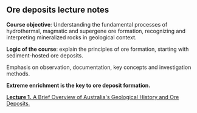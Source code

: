 ## Ore deposits lecture notes

**Course objective**: Understanding the fundamental processes of hydrothermal, magmatic and supergene ore formation, recognizing and interpreting mineralized rocks in geological context.

**Logic of the course**: explain the principles of ore formation, starting with sediment-hosted ore deposits.

Emphasis on observation, documentation, key concepts and investigation methods.

**Extreme enrichment is the key to ore deposit formation.** 

[**Lecture 1.** A Brief Overview of Australia's Geological History and Ore Deposits.](https://github.com/DinaKlim/OD_RL_notes/blob/main/lecture_notes/Lecture%201.md)

